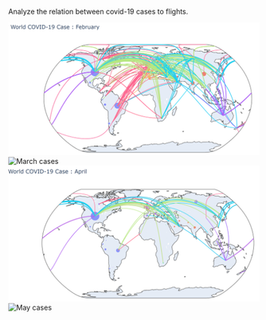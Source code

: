 Analyze the relation between covid-19 cases to flights.

![Febuary cases](https://github.com/chendahan/BigData/blob/main/images./Capture_feb.PNG)
![March cases](https://github.com/chendahan/BigData/blob/main/images./Capture_match.PNG)
![April cases](https://github.com/chendahan/BigData/blob/main/images./Capture_april.PNG)
![May cases](https://github.com/chendahan/BigData/blob/main/images./Capture_may.NG)

